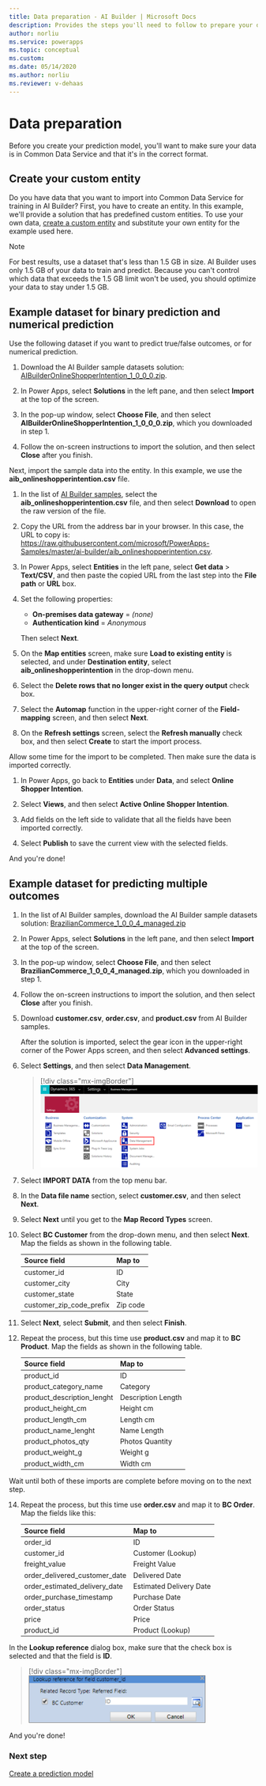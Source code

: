 ```yaml
---
title: Data preparation - AI Builder | Microsoft Docs
description: Provides the steps you'll need to follow to prepare your data for AI Builder in Common Data Service. 
author: norliu
ms.service: powerapps
ms.topic: conceptual
ms.custom: 
ms.date: 05/14/2020
ms.author: norliu
ms.reviewer: v-dehaas
---
```


# Data preparation

Before you create your prediction model, you'll want to make sure your data is in Common Data Service and that it's in the correct format.

## Create your custom entity

Do you have data that you want to import into Common Data Service for training in AI Builder? First, you have to create an entity. In this example, we'll provide a solution that has predefined custom entities. To use your own data, [create a custom entity](/powerapps/maker/common-data-service/data-platform-create-entity) and substitute your own entity for the example used here.

> [!NOTE]
> For best results, use a dataset that's less than 1.5 GB in size. <!--"Otherwise" doesn't seem to be the right word. The limit to the date is 1.5 GB no matter how large the dataset, right? -->AI Builder uses only 1.5 GB of your data to train and predict. Because<!--Via Writing Style Guide.--> you can't control which data that exceeds the 1.5 GB limit won't be used, you should optimize your data to stay under 1.5 GB.

## Example dataset for binary prediction and numerical prediction

Use the following dataset if you want to predict true/false outcomes, or for numerical prediction.

1. Download the AI Builder sample datasets solution: [AIBuilderOnlineShopperIntention_1_0_0_0.zip](https://go.microsoft.com/fwlink/?linkid=2093415).

1. In Power Apps, select **Solutions** in the left pane, and then select **Import** at the top of the screen.

1. In the pop-up window, select **Choose File**, and then select **AIBuilderOnlineShopperIntention_1_0_0_0.zip**, which you downloaded in step 1.

1. Follow the on-screen instructions to import the solution, and then select **Close** after you finish.

Next, import the sample data into the entity. In this example, we use the **aib_onlineshopperintention.csv** file.

1. In the list of [AI Builder samples](https://go.microsoft.com/fwlink/?linkid=2093415), select the **aib_onlineshopperintention.csv** file, and then select **Download** to open the raw version of the file.

1. Copy the URL from the address bar in your browser. In this case, the URL to copy is: https://raw.githubusercontent.com/microsoft/PowerApps-Samples/master/ai-builder/aib_onlineshopperintention.csv.

1. In Power Apps, select **Entities** in the left pane, select **Get data** > **Text/CSV**, and then paste the copied URL from the last step into the **File path** or **URL** box.

1. Set the following properties: 

    - **On-premises data gateway** = *(none)*
    - **Authentication kind** = *Anonymous*

    Then select **Next**.

1. On the **Map entities** screen, make sure **Load to existing entity** is selected, and under **Destination entity**, select **aib_onlineshopperintention** in the drop-down menu.

1. Select the **Delete rows that no longer exist in the query output** check box.

1. Select the **Automap** function in the upper-right corner of the **Field-mapping** screen, and then select **Next**.

1. On the **Refresh settings** screen, select the **Refresh manually** check box, and then select **Create** to start the import process.

Allow some time for the import to be completed. Then make sure the data is imported correctly.

1. In Power Apps, go back to **Entities** under **Data**, and select **Online Shopper Intention**.

1. Select **Views**, and then select **Active Online Shopper Intention**.

1. Add fields on the left side to validate that all the fields have been imported correctly.

1. Select **Publish** to save the current view with the selected fields.

And you're done!

## Example dataset for predicting multiple outcomes

1. In the list of AI Builder samples, download the AI Builder sample datasets solution: [BrazilianCommerce_1_0_0_4_managed.zip](https://go.microsoft.com/fwlink/?linkid=2093415)

1. In Power Apps, select **Solutions** in the left pane, and then select **Import** at the top of the screen.

1. In the pop-up window, select **Choose File**, and then select **BrazilianCommerce_1_0_0_4_managed.zip**, which you downloaded in step 1.

1. Follow the on-screen instructions to import the solution, and then select **Close** after you finish.

1. Download **customer.csv**, **order.csv**, and **product.csv** from AI Builder samples.

   After the solution is imported, select the gear icon in the upper-right corner of the Power Apps screen, and then select **Advanced settings**.

1. Select **Settings**, and then select **Data Management**.

   > [!div class="mx-imgBorder"]
   > ![Select Data management](media/smpl-settings-data-mgmt.png "Select Data management")

1. Select **IMPORT DATA** from the top menu bar.

1. In the **Data file name** section, select **customer.csv**, and then select **Next**.

1. Select **Next** until you get to the **Map Record Types** screen.

1. Select **BC Customer** from the drop-down menu, and then select **Next**. Map the fields as shown in the following table.<!--Style Guide wants it to be "ZIP code." Would changing it break anything? -->

    |**Source field**|**Map to**|
    |:-----|:-----|
    |customer\_id|ID |
    |customer\_city|City |
    |customer\_state|State |
    |customer\_zip\_code\_prefix|Zip code |

1. Select **Next**, select **Submit**, and then select **Finish**.

1. Repeat the process, but this time use **product.csv** and map it to **BC Product**. Map the fields as shown in the following table. <!--Please note the misspelled "lenght" in lines 113 and 116. Did that come in from the sample, or is it a transcription error we can fix here? -->

    |**Source field**|**Map to**|
    |:-----|:-----|
    |product\_id|ID |
    |product\_category\_name|Category |
    |product\_description\_lenght|Description Length |
    |product\_height\_cm|Height cm |
    |product\_length\_cm|Length cm |
    |product\_name\_lenght|Name Length |
    |product\_photos\_qty|Photos Quantity |
    |product\_weight\_g|Weight g |
    |product\_width\_cm|Width cm |

  Wait until both of these imports are complete before moving on to the next step.

14. Repeat the process, but this time use **order.csv** and map it to **BC Order**. Map the fields like this:

    |**Source field**|**Map to**|
    |:-----|:-----|
    |order\_id|ID  |
    |customer\_id|Customer (Lookup) |
    |freight\_value|Freight Value |
    |order\_delivered\_customer\_date|Delivered Date |
    |order\_estimated\_delivery\_date|Estimated Delivery Date |
    |order\_purchase\_timestamp|Purchase Date |
    |order\_status|Order Status |
    |price|Price |
    |product\_id|Product (Lookup) |

In the **Lookup reference**<!--Via Writing Style Guide: don't include trailing punctuation in UI element labels.--> dialog box, make sure that the check box is selected and that the field is **ID**.

   > [!div class="mx-imgBorder"]
   > ![Lookup reference dialog box'](media/lookup-reference.png "Lookup reference dialog box")

And you're done!

### Next step

[Create a prediction model](prediction-create-model.md) 
